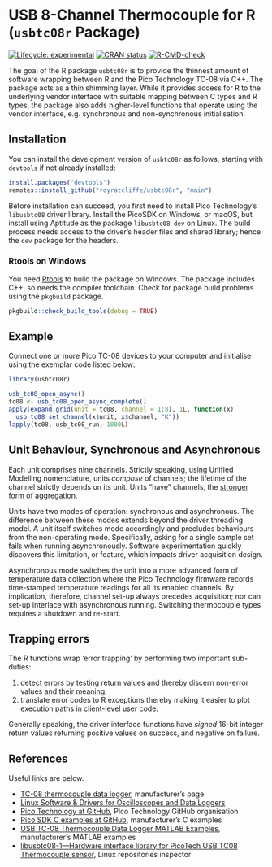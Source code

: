 
<!-- README.md is generated from README.Rmd. Please edit that file -->

# USB 8-Channel Thermocouple for R (`usbtc08r` Package)

<!-- badges: start -->

[![Lifecycle:
experimental](https://img.shields.io/badge/lifecycle-experimental-orange.svg)](https://lifecycle.r-lib.org/articles/stages.html#experimental)
[![CRAN
status](https://www.r-pkg.org/badges/version/usbtc08r)](https://CRAN.R-project.org/package=usbtc08r)
[![R-CMD-check](https://github.com/royratcliffe/usbtc08r/actions/workflows/R-CMD-check.yaml/badge.svg)](https://github.com/royratcliffe/usbtc08r/actions/workflows/R-CMD-check.yaml)
<!-- badges: end -->

The goal of the R package `usbtc08r` is to provide the thinnest amount
of software wrapping between R and the Pico Technology TC-08 via C++.
The package acts as a thin shimming layer. While it provides access for
R to the underlying vendor interface with suitable mapping between C
types and R types, the package also adds higher-level functions that
operate using the vendor interface, e.g. synchronous and non-synchronous
initialisation.

## Installation

You can install the development version of `usbtc08r` as follows,
starting with `devtools` if not already installed:

``` r
install.packages("devtools")
remotes::install_github("royratcliffe/usbtc08r", "main")
```

Before installation can succeed, you first need to install Pico
Technology’s `libusbtc08` driver library. Install the PicoSDK on
Windows, or macOS, but install using Aptitude as the package
`libusbtc08-dev` on Linux. The build process needs access to the
driver’s header files and shared library; hence the `dev` package for
the headers.

### Rtools on Windows

You need [Rtools](https://cran.r-project.org/bin/windows/Rtools/) to
build the package on Windows. The package includes C++, so needs the
compiler toolchain. Check for package build problems using the
`pkgbuild` package.

``` r
pkgbuild::check_build_tools(debug = TRUE)
```

## Example

Connect one or more Pico TC-08 devices to your computer and initialise
using the exemplar code listed below:

``` r
library(usbtc08r)

usb_tc08_open_async()
tc08 <- usb_tc08_open_async_complete()
apply(expand.grid(unit = tc08, channel = 1:8), 1L, function(x)
  usb_tc08_set_channel(x$unit, x$channel, "K"))
lapply(tc08, usb_tc08_run, 1000L)
```

## Unit Behaviour, Synchronous and Asynchronous

Each unit comprises nine channels. Strictly speaking, using Unified
Modelling nomenclature, units *compose* of channels; the lifetime of the
channel strictly depends on its unit. Units “have” channels, the
[stronger form of
aggregation](https://www.uml-diagrams.org/composition.html).

Units have two modes of operation: synchronous and asynchronous. The
difference between these modes extends beyond the driver threading
model. A unit itself switches mode accordingly and precludes behaviours
from the non-operating mode. Specifically, asking for a single sample
set fails when running asynchronously. Software experimentation quickly
discovers this limitation, or feature, which impacts driver acquisition
design.

Asynchronous mode switches the unit into a more advanced form of
temperature data collection where the Pico Technology firmware records
time-stamped temperature readings for all its enabled channels. By
implication, therefore, channel set-up always precedes acquisition; nor
can set-up interlace with asynchronous running. Switching thermocouple
types requires a shutdown and re-start.

## Trapping errors

The R functions wrap ‘error trapping’ by performing two important
sub-duties:

1.  detect errors by testing return values and thereby discern non-error
    values and their meaning;
2.  translate error codes to R exceptions thereby making it easier to
    plot execution paths in client-level user code.

Generally speaking, the driver interface functions have *signed* 16-bit
integer return values returning positive values on success, and negative
on failure.

## References

Useful links are below.

- [TC-08 thermocouple data
  logger](https://www.picotech.com/data-logger/tc-08/thermocouple-data-logger),
  manufacturer’s page
- [Linux Software & Drivers for Oscilloscopes and Data
  Loggers](https://www.picotech.com/downloads/linux)
- [Pico Technology at GitHub](https://github.com/picotech), Pico
  Technology GitHub organisation
- [Pico SDK C examples at
  GitHub](https://github.com/picotech/picosdk-c-examples/tree/master/usbtc08),
  manufacturer’s C examples
- [USB TC-08 Thermocouple Data Logger MATLAB
  Examples](https://github.com/picotech/picosdk-usbtc08-matlab-examples),
  manufacturer’s MATLAB examples
- [libusbtc08-1—Hardware interface library for PicoTech USB TC08
  Thermocouple sensor](https://reposcope.com/package/libusbtc08-1),
  Linux repositories inspector
